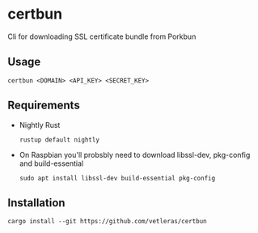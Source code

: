 # certbun
Cli for downloading SSL certificate bundle from Porkbun

## Usage
```
certbun <DOMAIN> <API_KEY> <SECRET_KEY>
```

## Requirements
- Nightly Rust
  ```
  rustup default nightly
  ```
- On Raspbian you'll probsbly need to download libssl-dev, pkg-config and build-essential
  ```
  sudo apt install libssl-dev build-essential pkg-config
  ```

## Installation
```
cargo install --git https://github.com/vetleras/certbun
```
